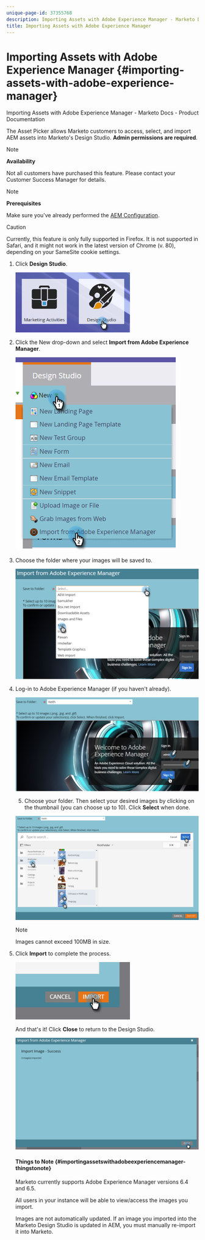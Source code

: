 ```yaml
---
unique-page-id: 37355768
description: Importing Assets with Adobe Experience Manager - Marketo Docs - Product Documentation
title: Importing Assets with Adobe Experience Manager
---
```


# Importing Assets with Adobe Experience Manager {#importing-assets-with-adobe-experience-manager}

Importing Assets with Adobe Experience Manager - Marketo Docs - Product Documentation

The Asset Picker allows Marketo customers to access, select, and import AEM assets into Marketo's Design Studio. **Admin permissions are required**.

>[!NOTE]
>
>**Availability**
>
>Not all customers have purchased this feature. Please contact your Customer Success Manager for details.

>[!NOTE]
>
>**Prerequisites**
>
>Make sure you've already performed the [AEM Configuration](https://docs.marketo.com/x/FwPLAQ).

>[!CAUTION]
>
>Currently, this feature is only fully supported in Firefox. It is not supported in Safari, and it might not work in the latest version of Chrome (v. 80), depending on your SameSite cookie settings.

1. Click **Design Studio**.

   ![](assets/one-1.png)

1. Click the New drop-down and select **Import from Adobe Experience Manager**.

   ![](assets/two-1.png)

1. Choose the folder where your images will be saved to.

   ![](assets/three-1.png)

1. Log-in to Adobe Experience Manager (if you haven't already).

   ![](assets/four-1.png)

   5. Choose your folder. Then select your desired images by clicking on the thumbnail (you can choose up to 10). Click **Select** when done.

   ![](assets/five.png)

   >[!NOTE]
   >
   >Images cannot exceed 100MB in size.

1. Click **Import** to complete the process.

   ![](assets/six-1.png)

   And that's it! Click **Close** to return to the Design Studio.

   ![](assets/seven-1.png)

   #### Things to Note {#importingassetswithadobeexperiencemanager-thingstonote}

   Marketo currently supports Adobe Experience Manager versions 6.4 and 6.5.

   All users in your instance will be able to view/access the images you import.

   Images are not automatically updated. If an image you imported into the Marketo Design Studio is updated in AEM, you must manually re-import it into Marketo.

